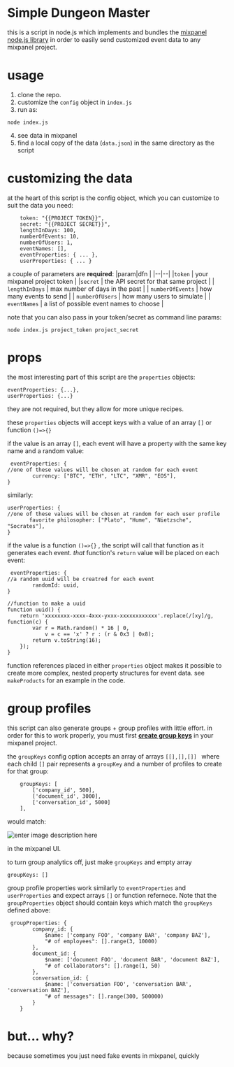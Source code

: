 
# Simple Dungeon Master
this is a script in node.js which implements and bundles the [mixpanel node.js  library](https://github.com/mixpanel/mixpanel-node) in order to easily send customized event data to any mixpanel project.

# usage

 1. clone the repo.  
 2. customize the `config` object in `index.js`  
 3. run as:
```
node index.js
```
4. see data in mixpanel
5. find a local copy of the data (`data.json`) in the same directory as the script


# customizing the data

at the heart of this script is the config object, which you can customize to suit the data you need:

```const config = {
    token: "{{PROJECT TOKEN}}",
    secret: "{{PROJECT SECRET}}",
    lengthInDays: 100,
    numberOfEvents: 10,
    numberOfUsers: 1,
    eventNames: [],
    eventProperties: { ... },
    userProperties: { ... }
```
a couple of parameters are **required**:
|param|dfn |
|--|--|
|`token`  | your mixpanel project token |
|`secret`  | the API secret for that same project |
| `lengthInDays` | max number of days in the past |
| `numberOfEvents` | how many events to send |
| `numberOfUsers` | how many users to simulate |
| `eventNames` | a list of possible event names to choose |

note that you can also pass in your token/secret as command line params:
```
node index.js project_token project_secret
```
# props
the most interesting part of this script are the `properties` objects:
```
eventProperties: {...},
userProperties: {...}
```
they are not required, but they allow for more unique recipes.

these `properties` objects will accept keys with a value of an array `[]` or function `()=>{}`

if the value is an array `[]`, each event will have a property with the same key name and a random value:

```
 eventProperties: {       
//one of these values will be chosen at random for each event
        currency: ["BTC", "ETH", "LTC", "XMR", "EOS"], 
}
```

similarly: 
 ```
 userProperties: {       
//one of these values will be chosen at random for each user profile
        favorite philosopher: ["Plato", "Hume", "Nietzsche", "Socrates"], 
}
```

if the value is a function `()=>{}` , the script will call that function as it generates each event. *that* function's `return` value will be placed on each event:

```
 eventProperties: {       
//a random uuid will be creatred for each event
        randomId: uuid, 
}

//function to make a uuid
function uuid() {
    return 'xxxxxxxx-xxxx-4xxx-yxxx-xxxxxxxxxxxx'.replace(/[xy]/g, function(c) {
        var r = Math.random() * 16 | 0,
            v = c == 'x' ? r : (r & 0x3 | 0x8);
        return v.toString(16);
    });
}
```

function references placed in either `properties` object makes it possible to create more complex, nested property structures for event data. see `makeProducts`  for an example in the code.

# group profiles
this script can also generate groups + group profiles with little effort. in order for this to work properly, you must first **[create group keys](https://help.mixpanel.com/hc/en-us/articles/360025333632-Group-Analytics#implementation)** in your mixpanel project.

the `groupKeys` config option accepts an array of arrays `[[],[],[]]
` where each child `[]` pair represents a `groupKey` and a number of profiles to create for that group:

```
    groupKeys: [
        ['company_id', 500],
        ['document_id', 3000],
        ['conversation_id', 5000]
    ],
```

would match:

![enter image description here](https://aktunes.neocities.org/screenshots/groupKeys.png)

in the mixpanel UI.

to turn group analytics off, just make `groupKeys` and empty array
```
groupKeys: []
```

group profile properties work similarly to `eventProperties` and `userProperties` and expect arrays `[]` or function refernece. Note that the `groupProperties` object should contain keys which match the `groupKeys` defined above:

```
 groupProperties: {
        company_id: {
            $name: ['company FOO', 'company BAR', 'company BAZ'],
            "# of employees": [].range(3, 10000)
        },
        document_id: {
            $name: ['document FOO', 'document BAR', 'document BAZ'],
            "# of collaborators": [].range(1, 50)
        },
        conversation_id: {
            $name: ['conversation FOO', 'conversation BAR', 'conversation BAZ'],
            "# of messages": [].range(300, 500000)
        }
    }
```

# but... why?
because sometimes you just need fake events in mixpanel, quickly
